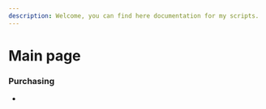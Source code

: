 ```yaml
---
description: Welcome, you can find here documentation for my scripts.
---
```


# Main page

### Purchasing

*
